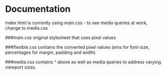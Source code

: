 Documentation
====================

index.html is currently using main.css - to see media queries at work, change to media.css

###main.css
original stylesheet that uses pixel values

###flexible.css
contains the converted pixel values (ems for font-size, percentages for margin, padding and width)

###media.css
contains ^ above as well as media queries to address varying viewport sizes.

